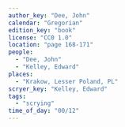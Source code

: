 ```yaml
---
author_key: "Dee, John"
calendar: "Gregorian"
edition_key: "book"
license: "CC0 1.0"
location: "page 168-171"
people:
  - "Dee, John"
  - "Kelley, Edward"
places:
  - "Krakow, Lesser Poland, PL"
scryer_key: "Kelley, Edward"
tags:
  - "scrying"
time_of_day: "00/12"
---
```

